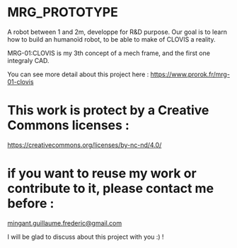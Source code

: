 # MRG_PROTOTYPE
  A robot between 1 and 2m, developpe for R&amp;D purpose. Our goal is to learn how to build an humanoïd robot, 
  to be able to make of CLOVIS a reality.

  MRG-01:CLOVIS is my 3th concept of a mech frame, and the first one integraly CAD.
  
  You can see more detail about this project here :
  https://www.prorok.fr/mrg-01-clovis

# This work is protect by a Creative Commons licenses :
  https://creativecommons.org/licenses/by-nc-nd/4.0/

# if you want to reuse my work or contribute to it, please contact me before :
  mingant.guillaume.frederic@gmail.com
  
  I will be glad to discuss about this project with you :) !
